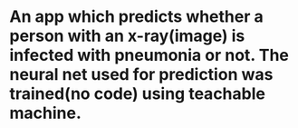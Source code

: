 # An app which predicts whether a person with an x-ray(image) is infected with pneumonia or not. The neural net used for prediction was trained(no code) using teachable machine.